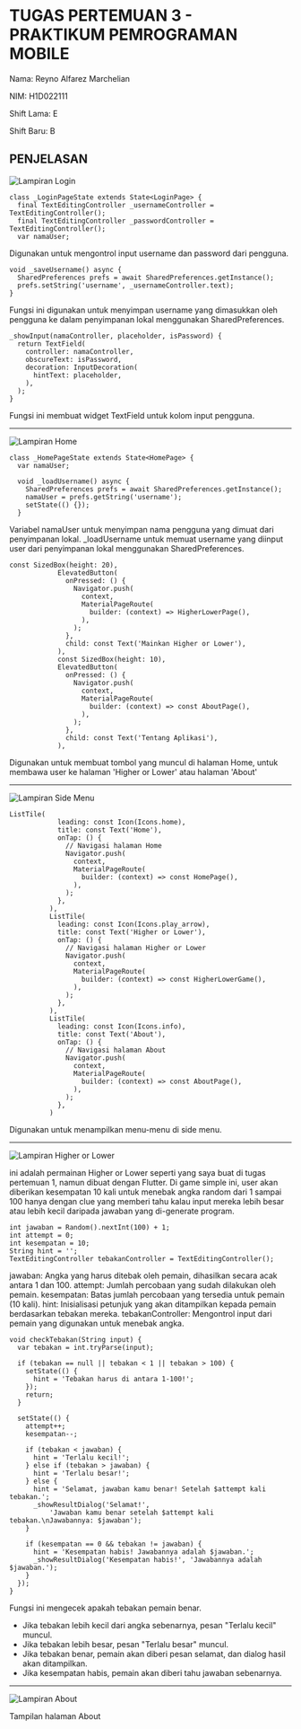 # TUGAS PERTEMUAN 3 - PRAKTIKUM PEMROGRAMAN MOBILE

Nama: Reyno Alfarez Marchelian

NIM: H1D022111

Shift Lama: E

Shift Baru: B

## PENJELASAN

![Lampiran Login](screenshot_login.png)

```
class _LoginPageState extends State<LoginPage> {
  final TextEditingController _usernameController = TextEditingController();
  final TextEditingController _passwordController = TextEditingController();
  var namaUser;
```

Digunakan untuk mengontrol input username dan password dari pengguna.

```
void _saveUsername() async {
  SharedPreferences prefs = await SharedPreferences.getInstance();
  prefs.setString('username', _usernameController.text);
}
```

Fungsi ini digunakan untuk menyimpan username yang dimasukkan oleh pengguna ke dalam penyimpanan lokal menggunakan SharedPreferences.

```
_showInput(namaController, placeholder, isPassword) {
  return TextField(
    controller: namaController,
    obscureText: isPassword,
    decoration: InputDecoration(
      hintText: placeholder,
    ),
  );
}
```

Fungsi ini membuat widget TextField untuk kolom input pengguna.

---

![Lampiran Home](screenshot_home.png)

```
class _HomePageState extends State<HomePage> {
  var namaUser;

  void _loadUsername() async {
    SharedPreferences prefs = await SharedPreferences.getInstance();
    namaUser = prefs.getString('username');
    setState(() {});
  }
```

Variabel namaUser untuk menyimpan nama pengguna yang dimuat dari penyimpanan lokal.
_loadUsername untuk memuat username yang diinput user dari penyimpanan lokal menggunakan SharedPreferences.

```
const SizedBox(height: 20),
            ElevatedButton(
              onPressed: () {
                Navigator.push(
                  context,
                  MaterialPageRoute(
                    builder: (context) => HigherLowerPage(),
                  ),
                );
              },
              child: const Text('Mainkan Higher or Lower'),
            ),
            const SizedBox(height: 10),
            ElevatedButton(
              onPressed: () {
                Navigator.push(
                  context,
                  MaterialPageRoute(
                    builder: (context) => const AboutPage(),
                  ),
                );
              },
              child: const Text('Tentang Aplikasi'),
            ),
```

Digunakan untuk membuat tombol yang muncul di halaman Home, untuk membawa user ke halaman 'Higher or Lower' atau halaman 'About'

---

![Lampiran Side Menu](screenshot_sidemenu.png)

```
ListTile(
            leading: const Icon(Icons.home),
            title: const Text('Home'),
            onTap: () {
              // Navigasi halaman Home
              Navigator.push(
                context,
                MaterialPageRoute(
                  builder: (context) => const HomePage(),
                ),
              );
            },
          ),
          ListTile(
            leading: const Icon(Icons.play_arrow),
            title: const Text('Higher or Lower'),
            onTap: () {
              // Navigasi halaman Higher or Lower
              Navigator.push(
                context,
                MaterialPageRoute(
                  builder: (context) => const HigherLowerGame(),
                ),
              );
            },
          ),
          ListTile(
            leading: const Icon(Icons.info),
            title: const Text('About'),
            onTap: () {
              // Navigasi halaman About
              Navigator.push(
                context,
                MaterialPageRoute(
                  builder: (context) => const AboutPage(),
                ),
              );
            },
          )
```

Digunakan untuk menampilkan menu-menu di side menu.

---

![Lampiran Higher or Lower](screenshot_highlow.png)

ini adalah permainan Higher or Lower seperti yang saya buat di tugas pertemuan 1, namun dibuat dengan Flutter. Di game simple ini, user akan diberikan kesempatan 10 kali untuk menebak angka random dari 1 sampai 100 hanya dengan clue yang memberi tahu kalau input mereka lebih besar atau lebih kecil daripada jawaban yang di-generate program.

```
int jawaban = Random().nextInt(100) + 1;
int attempt = 0;
int kesempatan = 10;
String hint = '';
TextEditingController tebakanController = TextEditingController();
```

jawaban: Angka yang harus ditebak oleh pemain, dihasilkan secara acak antara 1 dan 100.
attempt: Jumlah percobaan yang sudah dilakukan oleh pemain.
kesempatan: Batas jumlah percobaan yang tersedia untuk pemain (10 kali).
hint: Inisialisasi petunjuk yang akan ditampilkan kepada pemain berdasarkan tebakan mereka.
tebakanController: Mengontrol input dari pemain yang digunakan untuk menebak angka.

```
void checkTebakan(String input) {
  var tebakan = int.tryParse(input);

  if (tebakan == null || tebakan < 1 || tebakan > 100) {
    setState(() {
      hint = 'Tebakan harus di antara 1-100!';
    });
    return;
  }

  setState(() {
    attempt++;
    kesempatan--;

    if (tebakan < jawaban) {
      hint = 'Terlalu kecil!';
    } else if (tebakan > jawaban) {
      hint = 'Terlalu besar!';
    } else {
      hint = 'Selamat, jawaban kamu benar! Setelah $attempt kali tebakan.';
      _showResultDialog('Selamat!',
          'Jawaban kamu benar setelah $attempt kali tebakan.\nJawabannya: $jawaban');
    }

    if (kesempatan == 0 && tebakan != jawaban) {
      hint = 'Kesempatan habis! Jawabannya adalah $jawaban.';
      _showResultDialog('Kesempatan habis!', 'Jawabannya adalah $jawaban.');
    }
  });
}
```
Fungsi ini mengecek apakah tebakan pemain benar.
- Jika tebakan lebih kecil dari angka sebenarnya, pesan "Terlalu kecil" muncul.
- Jika tebakan lebih besar, pesan "Terlalu besar" muncul.
- Jika tebakan benar, pemain akan diberi pesan selamat, dan dialog hasil akan ditampilkan.
- Jika kesempatan habis, pemain akan diberi tahu jawaban sebenarnya.

---

![Lampiran About](screenshot_about.png)

Tampilan halaman About
